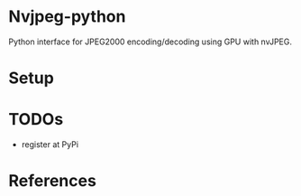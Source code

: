 # Nvjpeg-python
Python interface for JPEG2000 encoding/decoding using GPU with nvJPEG.

# Setup

# TODOs
* register at PyPi

# References
